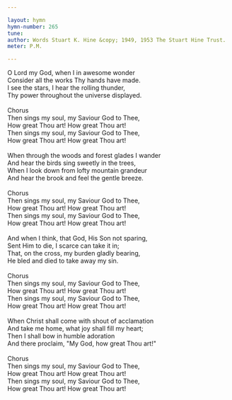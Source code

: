 ```yaml
---

layout: hymn
hymn-number: 265
tune: 
author: Words Stuart K. Hine &copy; 1949, 1953 The Stuart Hine Trust.  All rights in the USA,  its territories and possessions, except print rights, administered by Capitol CMG Publishing.  USA, North, Central and South America  print rights administered by Hope Publishing Company.   All other non US Americas rights administered by The  Stuart Hine Trust.  Rest of world rights administered by  Integrity Music UK.  All rights reserved.  Used by permission.
meter: P.M.

---
```

O Lord my God, when I in awesome wonder<br>Consider all the works Thy hands have made.<br>I see the stars, I hear the rolling thunder,<br>Thy power throughout the universe displayed.<br><br>Chorus<br>Then sings my soul, my Saviour God to Thee,<br>How great Thou art! How great Thou art!<br>Then sings my soul, my Saviour God to Thee,<br>How great Thou art! How great Thou art!<br><br>When through the woods and forest glades I wander<br>And hear the birds sing sweetly in the trees,<br>When I look down from lofty mountain grandeur<br>And hear the brook and feel the gentle breeze.<br><br>Chorus<br>Then sings my soul, my Saviour God to Thee,<br>How great Thou art! How great Thou art!<br>Then sings my soul, my Saviour God to Thee,<br>How great Thou art! How great Thou art!<br><br>And when I think, that God, His Son not sparing,<br>Sent Him to die, I scarce can take it in;<br>That, on the cross, my burden gladly bearing,<br>He bled and died to take away my sin.<br><br>Chorus<br>Then sings my soul, my Saviour God to Thee,<br>How great Thou art! How great Thou art!<br>Then sings my soul, my Saviour God to Thee,<br>How great Thou art! How great Thou art!<br><br>When Christ shall come with shout of acclamation<br>And take me home, what joy shall fill my heart;<br>Then I shall bow in humble adoration<br>And there proclaim, "My God, how great Thou art!"<br><br>Chorus<br>Then sings my soul, my Saviour God to Thee,<br>How great Thou art! How great Thou art!<br>Then sings my soul, my Saviour God to Thee,<br>How great Thou art! How great Thou art!<br><br><br>
